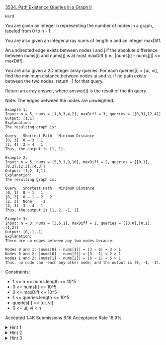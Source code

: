 [3534. Path Existence Queries in a Graph II](https://leetcode.com/problems/path-existence-queries-in-a-graph-ii/)

`Hard`

You are given an integer n representing the number of nodes in a graph, labeled from 0 to n - 1.

You are also given an integer array nums of length n and an integer maxDiff.

An undirected edge exists between nodes i and j if the absolute difference between nums[i] and nums[j] is at most maxDiff (i.e., |nums[i] - nums[j]| <= maxDiff).

You are also given a 2D integer array queries. For each queries[i] = [ui, vi], find the minimum distance between nodes ui and vi. If no path exists between the two nodes, return -1 for that query.

Return an array answer, where answer[i] is the result of the ith query.

Note: The edges between the nodes are unweighted.

```
Example 1:
Input: n = 5, nums = [1,8,3,4,2], maxDiff = 3, queries = [[0,3],[2,4]]
Output: [1,1]
Explanation:
The resulting graph is:

Query	Shortest Path	Minimum Distance
[0, 3]	0 → 3	1
[2, 4]	2 → 4	1
Thus, the output is [1, 1].

Example 2:
Input: n = 5, nums = [5,3,1,9,10], maxDiff = 2, queries = [[0,1],[0,2],[2,3],[4,3]]
Output: [1,2,-1,1]
Explanation:
The resulting graph is:

Query	Shortest Path	Minimum Distance
[0, 1]	0 → 1	1
[0, 2]	0 → 1 → 2	2
[2, 3]	None	-1
[4, 3]	3 → 4	1
Thus, the output is [1, 2, -1, 1].

Example 3:
Input: n = 3, nums = [3,6,1], maxDiff = 1, queries = [[0,0],[0,1],[1,2]]
Output: [0,-1,-1]
Explanation:
There are no edges between any two nodes because:

Nodes 0 and 1: |nums[0] - nums[1]| = |3 - 6| = 3 > 1
Nodes 0 and 2: |nums[0] - nums[2]| = |3 - 1| = 2 > 1
Nodes 1 and 2: |nums[1] - nums[2]| = |6 - 1| = 5 > 1
Thus, no node can reach any other node, and the output is [0, -1, -1].
```

Constraints:

- 1 <= n == nums.length <= 10^5
- 0 <= nums[i] <= 10^5
- 0 <= maxDiff <= 10^5
- 1 <= queries.length <= 10^5
- queries[i] == [ui, vi]
- 0 <= ui, vi < n

Accepted
1.4K
Submissions
8.1K
Acceptance Rate
16.9%

<details>
<summary>Hint 1</summary>

Sort the nodes according to nums[i].

</details>
<details>
<summary>Hint 2</summary>

Can we use binary jumping?

</details>
<details>
<summary>Hint 3</summary>

Use binary jumping with a sparse table data structure.

</details>